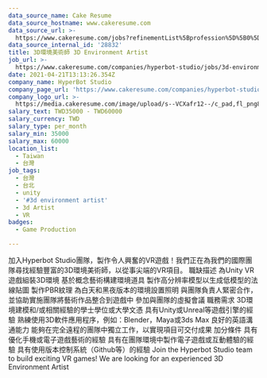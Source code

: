 ```yaml
---
data_source_name: Cake Resume
data_source_hostname: www.cakeresume.com
data_source_url: >-
  https://www.cakeresume.com/jobs?refinementList%5Bprofession%5D%5B0%5D=game-production&range%5Bsalary_range%5D%5Bmin%5D=100000
data_source_internal_id: '28832'
title: 3D環境美術師 3D Environment Artist
job_url: >-
  https://www.cakeresume.com/companies/hyperbot-studio/jobs/3d-environment-artist
date: 2021-04-21T13:13:26.354Z
company_name: HyperBot Studio
company_page_url: 'https://www.cakeresume.com/companies/hyperbot-studio'
company_logo_url: >-
  https://media.cakeresume.com/image/upload/s--VCXafr12--/c_pad,fl_png8,h_200,w_200/v1522661980/daj1xhofthquxzgkoso0.png
salary_text: TWD35000 - TWD60000
salary_currency: TWD
salary_type: per_month
salary_min: 35000
salary_max: 60000
location_list:
  - Taiwan
  - 台灣
job_tags:
  - 台灣
  - 台北
  - unity
  - '#3d environment artist'
  - 3d Artist
  - VR
badges:
  - Game Production

---
```


加入Hyperbot Studio團隊，製作令人興奮的VR遊戲！我們正在為我們的國際團隊尋找經驗豐富的3D環境美術師，以從事尖端的VR項目。 職缺描述 為Unity VR遊戲組裝3D環境 基於概念藝術構建環境道具 製作高分辨率模型以生成低模型的法線貼圖 製作PBR紋理 為白天和黑夜版本的環境設置照明 與團隊負責人緊密合作，並協助實施團隊將藝術作品整合到遊戲中 參加與團隊的虛擬會議 職務需求 3D環境建模和/或相關經驗的學士學位或大學文憑 具有Unity或Unreal等遊戲引擎的經驗 熟練使用3D軟件應用程序，例如：Blender，Maya或3ds Max 良好的英語溝通能力 能夠在完全遠程的團隊中獨立工作，以實現項目可交付成果 加分條件 具有優化手機或電子遊戲藝術的經驗 具有在團隊環境中製作電子遊戲或互動體驗的經驗 具有使用版本控制系統（Github等）的經驗 Join the Hyperbot Studio team to build exciting VR games! We are looking for an experienced 3D Environment Artist 
